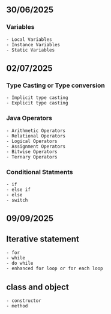 ## 30/06/2025

### Variables

    - Local Variables
    - Instance Variables
    - Static Variables

## 02/07/2025

### Type Casting or Type conversion

    - Implicit type casting
    - Explicit type casting

### Java Operators

    - Arithmetic Operators
    - Relational Operators
    - Logical Operators
    - Assignment Operators
    - Bitwise Operators
    - Ternary Operators

### Conditional Statments

    - if
    - else if
    - else
    - switch

## 09/09/2025

## Iterative statement

    - for
    - while
    - do while
    - enhanced for loop or for each loop

## class and object

    - constructor
    - method
